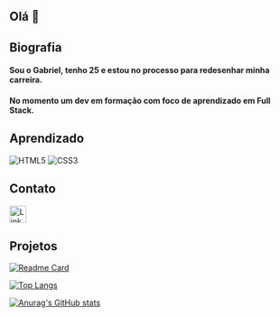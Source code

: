 ## Olá 👋

## Biografia
#### Sou o Gabriel, tenho 25 e estou no processo para redesenhar minha carreira. 
#### No momento um dev em formação com foco de aprendizado em Full Stack.

## Aprendizado

![HTML5](https://img.shields.io/badge/HTML5-E34F26?style=for-the-badge&logo=html5&logoColor=white)
![CSS3](https://img.shields.io/badge/CSS3-1572B6?style=for-the-badge&logo=css3&logoColor=white)

## Contato

[<img src='https://img.shields.io/badge/LinkedIn-0077B5?style=for-the-badge&logo=linkedin&logoColor=white' alt='Linkedin' height='30'>](https://www.linkedin.com/in/gabriel-lisboa-26456a20b/)




## Projetos

[![Readme Card](https://github-readme-stats.vercel.app/api/pin/?username=gabrielisboa&repo=maratona-explorer
)](https://github.com/anuraghazra/github-readme-stats)

[![Top Langs](https://github-readme-stats.vercel.app/api/top-langs/?username=gabrielisboa&layout=compact)](https://github.com/anuraghazra/github-readme-stats)

[![Anurag's GitHub stats](https://github-readme-stats.vercel.app/api?username=gabrielisboa&theme=dracula)](https://github.com/anuraghazra/github-readme-stats)

